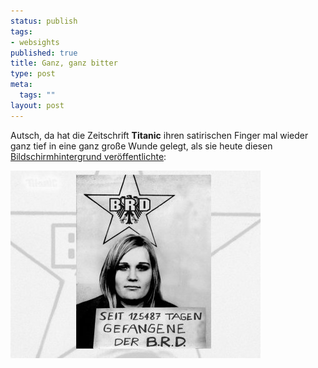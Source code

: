 ```yaml
--- 
status: publish
tags: 
- websights
published: true
title: Ganz, ganz bitter
type: post
meta: 
  tags: ""
layout: post
---
```

Autsch, da hat die Zeitschrift <strong>Titanic</strong> ihren satirischen Finger mal wieder ganz tief in eine ganz große Wunde gelegt, als sie heute diesen <a href="http://www.titanic-magazin.de/rss.766">Bildschirmhintergrund veröffentlichte</a>:

<img src='/media/wp/2007/03/titanic-mohnhaupt.jpg' alt='Titanic: Mohnhaupt Bildschirmhintergrund' />
